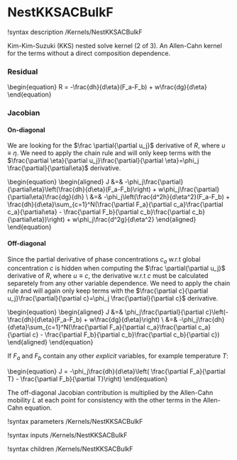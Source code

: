 # NestKKSACBulkF

!syntax description /Kernels/NestKKSACBulkF

Kim-Kim-Suzuki (KKS) nested solve kernel (2 of 3). An Allen-Cahn kernel for the terms without a direct composition dependence.

### Residual

\begin{equation}
R = -\frac{dh}{d\eta}(F_a-F_b) + w\frac{dg}{d\eta}
\end{equation}

### Jacobian

#### On-diagonal

We are looking for the $\frac \partial{\partial u_j}$ derivative of $R$, where
$u\equiv\eta$. We need to apply the chain rule and will only keep terms
with the $\frac{\partial \eta}{\partial u_j}\frac{\partial}{\partial \eta}=\phi_j \frac{\partial}{\partial\eta}$
derivative.

\begin{equation}
\begin{aligned}
J &=& -\phi_j\frac{\partial}{\partial\eta}\left(\frac{dh}{d\eta}(F_a-F_b)\right) + w\phi_j\frac{\partial}{\partial\eta}\frac{dg}{dh}    \\
&=& -\phi_j\left(\frac{d^2h}{d\eta^2}(F_a-F_b) + \frac{dh}{d\eta}\sum_{c=1}^N(\frac{\partial F_a}{\partial c_a}\frac{\partial c_a}{\partial\eta} - \frac{\partial F_b}{\partial c_b}\frac{\partial c_b}{\partial\eta})\right) + w\phi_j\frac{d^2g}{d\eta^2}
\end{aligned}
\end{equation}

#### Off-diagonal

Since the partial derivative of phase concentrations $c_a$ w.r.t global concentration $c$ is hidden when computing the $\frac \partial{\partial u_j}$ derivative of $R$, where $u\equiv c$, the derivative w.r.t $c$ must be calculated separetely from any other variable dependence. We need to apply the chain rule and will again only keep terms
with the $\frac{\partial c}{\partial u_j}\frac{\partial}{\partial c}=\phi_j \frac{\partial}{\partial c}$
derivative.

\begin{equation}
\begin{aligned}
J &=& \phi_j\frac{\partial}{\partial c}\left(-\frac{dh}{d\eta}(F_a-F_b) + w\frac{dg}{d\eta}\right)   \\
&=& -\phi_j\frac{dh}{d\eta}\sum_{c=1}^N(\frac{\partial F_a}{\partial c_a}\frac{\partial c_a}{\partial c} - \frac{\partial F_b}{\partial c_b}\frac{\partial c_b}{\partial c})
\end{aligned}
\end{equation}

If $F_a$ and $F_b$ contain any other *explicit* variables, for example temperature $T$:

\begin{equation}
J = -\phi_j\frac{dh}{d\eta}\left( \frac{\partial F_a}{\partial T} - \frac{\partial F_b}{\partial T}\right)
\end{equation}

The off-diagonal Jacobian contribution is multiplied by the Allen-Cahn mobility $L$ at each point for consistency with the other terms in the Allen-Cahn equation.

!syntax parameters /Kernels/NestKKSACBulkF

!syntax inputs /Kernels/NestKKSACBulkF

!syntax children /Kernels/NestKKSACBulkF
